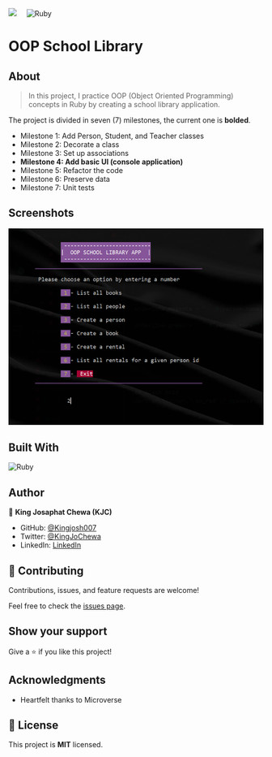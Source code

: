 ![](https://img.shields.io/badge/Microverse-blueviolet)  &nbsp; &nbsp;  ![Ruby](https://img.shields.io/badge/ruby-%23CC342D.svg?style=for-the-badge&logo=ruby&logoColor=white)

# OOP School Library

## About 

> In this project, I practice OOP (Object Oriented Programming) concepts in Ruby by creating a school library application. 

The project is divided in seven (7) milestones, the current one is **bolded**.

- Milestone 1: Add Person, Student, and Teacher classes
- Milestone 2: Decorate a class
- Milestone 3: Set up associations
- **Milestone 4: Add basic UI (console application)**
- Milestone 5: Refactor the code
- Milestone 6: Preserve data
- Milestone 7: Unit tests


## Screenshots
![Main menu](screenshots/main-menu.PNG)

## Built With

![Ruby](https://img.shields.io/badge/ruby-%23CC342D.svg?style=for-the-badge&logo=ruby&logoColor=white)


## Author

👤 **King Josaphat Chewa (KJC)**

- GitHub: [@Kingjosh007](https://github.com/Kingjosh007)
- Twitter: [@KingJoChewa](https://twitter.com/KingJoChewa)
- LinkedIn: [LinkedIn](https://www.linkedin.com/in/king-josaphat-chewa/)


## 🤝 Contributing

Contributions, issues, and feature requests are welcome!

Feel free to check the [issues page](../../issues/).

## Show your support

Give a ⭐️ if you like this project!

## Acknowledgments

- Heartfelt thanks to Microverse

## 📝 License

This project is **MIT** licensed.
